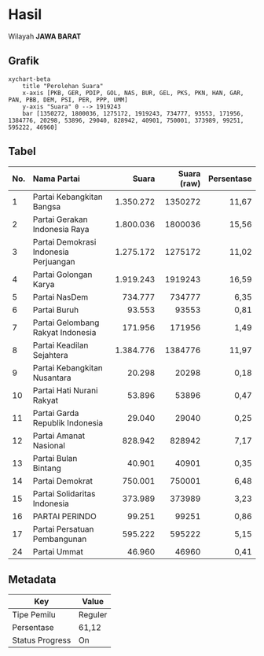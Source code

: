 # Hasil

Wilayah **JAWA BARAT**

## Grafik

```mermaid
xychart-beta
    title "Perolehan Suara"
    x-axis [PKB, GER, PDIP, GOL, NAS, BUR, GEL, PKS, PKN, HAN, GAR, PAN, PBB, DEM, PSI, PER, PPP, UMM]
    y-axis "Suara" 0 --> 1919243
    bar [1350272, 1800036, 1275172, 1919243, 734777, 93553, 171956, 1384776, 20298, 53896, 29040, 828942, 40901, 750001, 373989, 99251, 595222, 46960]
```

## Tabel

| No. | Nama Partai                           | Suara     | Suara (raw) | Persentase |
|:--- |:------------------------------------- | ---------:| -----------:| ----------:|
| 1   | Partai Kebangkitan Bangsa             | 1.350.272 | 1350272     | 11,67      |
| 2   | Partai Gerakan Indonesia Raya         | 1.800.036 | 1800036     | 15,56      |
| 3   | Partai Demokrasi Indonesia Perjuangan | 1.275.172 | 1275172     | 11,02      |
| 4   | Partai Golongan Karya                 | 1.919.243 | 1919243     | 16,59      |
| 5   | Partai NasDem                         | 734.777   | 734777      | 6,35       |
| 6   | Partai Buruh                          | 93.553    | 93553       | 0,81       |
| 7   | Partai Gelombang Rakyat Indonesia     | 171.956   | 171956      | 1,49       |
| 8   | Partai Keadilan Sejahtera             | 1.384.776 | 1384776     | 11,97      |
| 9   | Partai Kebangkitan Nusantara          | 20.298    | 20298       | 0,18       |
| 10  | Partai Hati Nurani Rakyat             | 53.896    | 53896       | 0,47       |
| 11  | Partai Garda Republik Indonesia       | 29.040    | 29040       | 0,25       |
| 12  | Partai Amanat Nasional                | 828.942   | 828942      | 7,17       |
| 13  | Partai Bulan Bintang                  | 40.901    | 40901       | 0,35       |
| 14  | Partai Demokrat                       | 750.001   | 750001      | 6,48       |
| 15  | Partai Solidaritas Indonesia          | 373.989   | 373989      | 3,23       |
| 16  | PARTAI PERINDO                        | 99.251    | 99251       | 0,86       |
| 17  | Partai Persatuan Pembangunan          | 595.222   | 595222      | 5,15       |
| 24  | Partai Ummat                          | 46.960    | 46960       | 0,41       |


## Metadata

| Key             | Value   |
| --------------- | ------- |
| Tipe Pemilu     | Reguler |
| Persentase      | 61,12   |
| Status Progress | On      |




